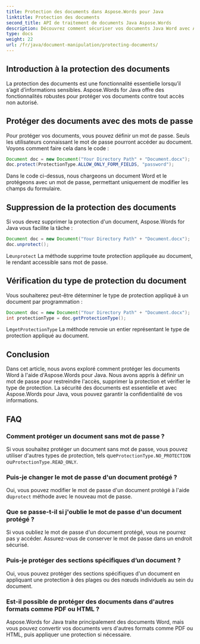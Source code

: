 ```yaml
---
title: Protection des documents dans Aspose.Words pour Java
linktitle: Protection des documents
second_title: API de traitement de documents Java Aspose.Words
description: Découvrez comment sécuriser vos documents Java Word avec Aspose.Words for Java. Protégez vos données avec un mot de passe et plus encore.
type: docs
weight: 22
url: /fr/java/document-manipulation/protecting-documents/
---
```


## Introduction à la protection des documents

La protection des documents est une fonctionnalité essentielle lorsqu’il s’agit d’informations sensibles. Aspose.Words for Java offre des fonctionnalités robustes pour protéger vos documents contre tout accès non autorisé.

## Protéger des documents avec des mots de passe

Pour protéger vos documents, vous pouvez définir un mot de passe. Seuls les utilisateurs connaissant le mot de passe pourront accéder au document. Voyons comment faire cela dans le code :

```java
Document doc = new Document("Your Directory Path" + "Document.docx");
doc.protect(ProtectionType.ALLOW_ONLY_FORM_FIELDS, "password");
```

Dans le code ci-dessus, nous chargeons un document Word et le protégeons avec un mot de passe, permettant uniquement de modifier les champs du formulaire.

## Suppression de la protection des documents

Si vous devez supprimer la protection d'un document, Aspose.Words for Java vous facilite la tâche :

```java
Document doc = new Document("Your Directory Path" + "Document.docx");
doc.unprotect();
```

 Le`unprotect` La méthode supprime toute protection appliquée au document, le rendant accessible sans mot de passe.

## Vérification du type de protection du document

Vous souhaiterez peut-être déterminer le type de protection appliqué à un document par programmation :

```java
Document doc = new Document("Your Directory Path" + "Document.docx");
int protectionType = doc.getProtectionType();
```

 Le`getProtectionType` La méthode renvoie un entier représentant le type de protection appliqué au document.


## Conclusion

Dans cet article, nous avons exploré comment protéger les documents Word à l'aide d'Aspose.Words pour Java. Nous avons appris à définir un mot de passe pour restreindre l'accès, supprimer la protection et vérifier le type de protection. La sécurité des documents est essentielle et avec Aspose.Words pour Java, vous pouvez garantir la confidentialité de vos informations.

## FAQ

### Comment protéger un document sans mot de passe ?

 Si vous souhaitez protéger un document sans mot de passe, vous pouvez utiliser d'autres types de protection, tels que`ProtectionType.NO_PROTECTION` ou`ProtectionType.READ_ONLY`.

### Puis-je changer le mot de passe d'un document protégé ?

Oui, vous pouvez modifier le mot de passe d'un document protégé à l'aide du`protect` méthode avec le nouveau mot de passe.

### Que se passe-t-il si j'oublie le mot de passe d'un document protégé ?

Si vous oubliez le mot de passe d'un document protégé, vous ne pourrez pas y accéder. Assurez-vous de conserver le mot de passe dans un endroit sécurisé.

### Puis-je protéger des sections spécifiques d’un document ?

Oui, vous pouvez protéger des sections spécifiques d'un document en appliquant une protection à des plages ou des nœuds individuels au sein du document.

### Est-il possible de protéger des documents dans d'autres formats comme PDF ou HTML ?

Aspose.Words for Java traite principalement des documents Word, mais vous pouvez convertir vos documents vers d'autres formats comme PDF ou HTML, puis appliquer une protection si nécessaire.